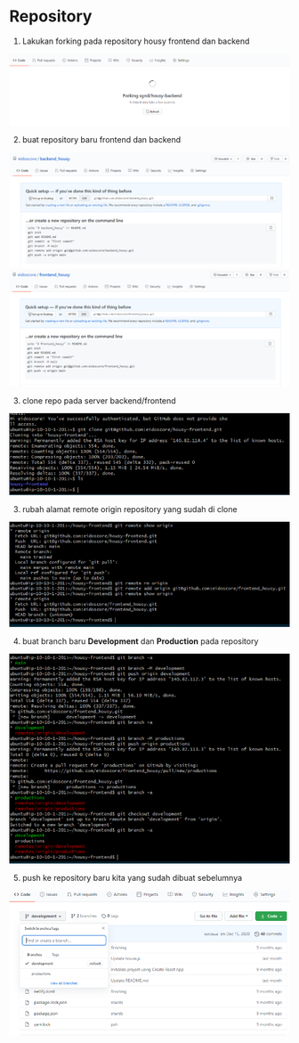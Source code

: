 # Repository

1. Lakukan forking pada repository housy frontend dan backend

![0](0.PNG)

2. buat repository baru frontend dan backend

![1](1.PNG)
![2](2.PNG)

3. clone repo pada server backend/frontend

![3](3.PNG)

3. rubah alamat remote origin repository yang sudah di clone

![4](4.PNG)


4. buat branch baru **Development** dan **Production** pada repository

![5](5.PNG)

5. push ke repository baru kita yang sudah dibuat sebelumnya

![6](6.PNG)